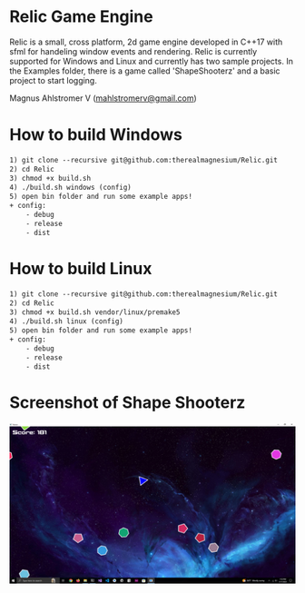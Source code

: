 # Relic Game Engine
Relic is a small, cross platform, 2d game engine developed in C++17 with sfml for handeling window events and rendering.
Relic is currently supported for Windows and Linux and currently has two sample projects.
In the Examples folder, there is a game called 'ShapeShooterz' and a basic project to start logging.

Magnus Ahlstromer V (mahlstromerv@gmail.com)

# How to build Windows
    1) git clone --recursive git@github.com:therealmagnesium/Relic.git
    2) cd Relic
    3) chmod +x build.sh
    4) ./build.sh windows (config)
    5) open bin folder and run some example apps!
    + config:
        - debug
        - release
        - dist

# How to build Linux
    1) git clone --recursive git@github.com:therealmagnesium/Relic.git
    2) cd Relic
    3) chmod +x build.sh vendor/linux/premake5
    4) ./build.sh linux (config)
    5) open bin folder and run some example apps!
    + config:
        - debug
        - release
        - dist

# Screenshot of Shape Shooterz
![ShapeShooterz](screenshots/ShapeShooterz.png)
